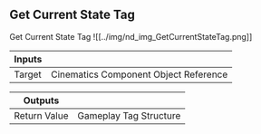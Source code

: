 ## Get Current State Tag
Get Current State Tag
![[../img/nd_img_GetCurrentStateTag.png]]

|Inputs||
|--|--|
| Target | Cinematics Component Object Reference |

|Outputs||
|--|--|
| Return Value | Gameplay Tag Structure |
